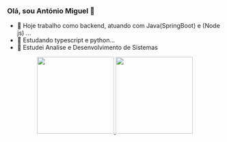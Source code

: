 ### Olá, sou António Miguel 👋


- 🔭 Hoje trabalho como backend, atuando com Java(SpringBoot) e (Node js) ...
- 🌱 Estudando typescript e python...
- 🤔 Estudei Analise e Desenvolvimento de Sistemas
<div align="center">
  <a href="https://github.com/ShivamMiguel">
  <img height="180em" src="https://github-readme-stats.vercel.app/api?username=ShivamMiguel&show_icons=true&theme=dracula&include_all_commits=true&count_private=true"/>
  <img height="180em" src="https://github-readme-stats.vercel.app/api/top-langs/?username=ShivamMiguel&layout=compact&langs_count=7&theme=dracula"/>
</div>

